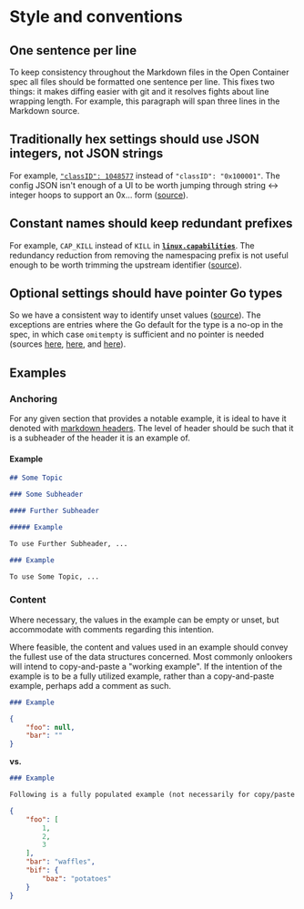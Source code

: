 # Style and conventions

## One sentence per line

To keep consistency throughout the Markdown files in the Open Container spec all files should be formatted one sentence per line.
This fixes two things: it makes diffing easier with git and it resolves fights about line wrapping length.
For example, this paragraph will span three lines in the Markdown source.

## Traditionally hex settings should use JSON integers, not JSON strings

For example, [`"classID": 1048577`][class-id] instead of `"classID": "0x100001"`.
The config JSON isn't enough of a UI to be worth jumping through string <-> integer hoops to support an 0x… form ([source][integer-over-hex]).

## Constant names should keep redundant prefixes

For example, `CAP_KILL` instead of `KILL` in [**`linux.capabilities`**][capabilities].
The redundancy reduction from removing the namespacing prefix is not useful enough to be worth trimming the upstream identifier ([source][keep-prefix]).

## Optional settings should have pointer Go types

So we have a consistent way to identify unset values ([source][optional-pointer]).
The exceptions are entries where the Go default for the type is a no-op in the spec, in which case `omitempty` is sufficient and no pointer is needed (sources [here][no-pointer-for-slices], [here][no-pointer-for-boolean], and [here][pointer-when-updates-require-changes]).

## Examples

### Anchoring

For any given section that provides a notable example, it is ideal to have it denoted with [markdown headers][markdown-headers].
The level of header should be such that it is a subheader of the header it is an example of.

#### Example

```markdown
## Some Topic

### Some Subheader

#### Further Subheader

##### Example

To use Further Subheader, ...

### Example

To use Some Topic, ...

```

### Content

Where necessary, the values in the example can be empty or unset, but accommodate with comments regarding this intention.

Where feasible, the content and values used in an example should convey the fullest use of the data structures concerned.
Most commonly onlookers will intend to copy-and-paste a "working example".
If the intention of the example is to be a fully utilized example, rather than a copy-and-paste example, perhaps add a comment as such.

```markdown
### Example
```
```json
{
    "foo": null,
    "bar": ""
}
```

**vs.**

```markdown
### Example

Following is a fully populated example (not necessarily for copy/paste use)
```
```json
{
    "foo": [
        1,
        2,
        3
    ],
    "bar": "waffles",
    "bif": {
        "baz": "potatoes"
    }
}
```

[capabilities]: config-linux.md#capabilities
[class-id]: config-linux.md#network
[integer-over-hex]: https://github.com/opencontainers/runtime-spec/pull/267#discussion_r48360013
[keep-prefix]: https://github.com/opencontainers/runtime-spec/pull/159#issuecomment-138728337
[no-pointer-for-boolean]: https://github.com/opencontainers/runtime-spec/pull/290#discussion_r50296396
[no-pointer-for-slices]: https://github.com/opencontainers/runtime-spec/pull/316/files#r50782982
[optional-pointer]: https://github.com/opencontainers/runtime-spec/pull/233#discussion_r47829711
[pointer-when-updates-require-changes]: https://github.com/opencontainers/runtime-spec/pull/317/files#r50932706
[markdown-headers]: https://help.github.com/articles/basic-writing-and-formatting-syntax/#headings

